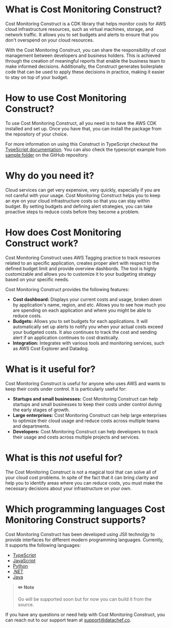 # What is Cost Monitoring Construct?

Cost Monitoring Construct is a CDK library that helps monitor costs for AWS cloud infrastructure resources, such as virtual machines, storage, and network traffic. It allows you to set budgets and alerts to ensure that you don't overspend on your cloud resources.

With the Cost Monitoring Construct, you can share the responsibility of cost management between developers and business holders. This is achieved through the creation of meaningful reports that enable the business team to make informed decisions. Additionally, the Construct generates boilerplate code that can be used to apply these decisions in practice, making it easier to stay on top of your budget.

# How to use Cost Monitoring Construct?

To use Cost Monitoring Construct, all you need is to have the AWS CDK installed and set up. Once you have that, you can install the package from the repository of your choice.

For more information on using this Construct in TypeScript checkout the [TypeScript documentation](docs/typescript.md). You can also check the typescript example from [sample folder](https://github.com/DataChefHQ/cost-monitoring-construct/tree/main/sample) on the GitHub repository.

# Why do you need it?

Cloud services can get very expensive, very quickly, especially if you are not careful with your usage. Cost Monitoring Construct helps you to keep an eye on your cloud infrastructure costs so that you can stay within budget. By setting budgets and defining alert strategies, you can take proactive steps to reduce costs before they become a problem.

# How does Cost Monitoring Construct work?

Cost Monitoring Construct uses AWS Tagging practice to track resources related to an specific application, creates proper alert with respect to the defined budget limit and provide overview dashbords. The tool is highly customizable and allows you to customize it to your budgeting strategy based on your specific needs.

Cost Monitoring Construct provides the following features:

- **Cost dashboard:** Displays your current costs and usage, broken down by application's name, region, and etc. Allows you to see how much you are spending on each application and where you might be able to reduce costs.
- **Budgets:** Allows you to set budgets for each applications. It will automatically set up alerts to notify you when your actual costs exceed your budgeted costs. It also continues to track the cost and sending alert if an application continues to cost drastically.
- **Integration:** Integrates with various tools and monitoring services, such as AWS Cost Explorer and Datadog.

# What is it useful for?

Cost Monitoring Construct is useful for anyone who uses AWS and wants to keep their costs under control. It is particularly useful for:

- **Startups and small businesses:** Cost Monitoring Construct can help startups and small businesses to keep their costs under control during the early stages of growth.
- **Large enterprises:** Cost Monitoring Construct can help large enterprises to optimize their cloud usage and reduce costs across multiple teams and departments.
- **Developers:** Cost Monitoring Construct can help developers to track their usage and costs across multiple projects and services.

# What is this _not_ useful for?

The Cost Monitoring Construct is not a magical tool that can solve all of your cloud cost problems. In spite of the fact that it can bring clarity and help you to identify areas where you can reduce costs, you must make the necessary decisions about your infrastructure on your own.

# Which programming languages Cost Monitoring Construct supports?

Cost Monitoring Construct has been developed using JSII technolgy to provide interfaces for different modern programming languages. Currently, it supports the following languages:

- [TypeScript](https://www.npmjs.com/package/cost-monitoring-construct)
- [JavaScript](https://www.npmjs.com/package/cost-monitoring-construct)
- [Python](https://pypi.org/project/cost-monitoring-construct/)
- [.NET](https://www.nuget.org/packages/DataChef.CostMonitoringConstruct)
- [Java](https://central.sonatype.com/artifact/co.datachef/costmonitoringconstruct/1.1.0/versions)

> **✏️ Note**
>
> Go will be supported soon but for now you can build it from the source.

If you have any questions or need help with Cost Monitoring Construct, you can reach out to our support team at [support@datachef.co](mailto:support@datachef.co).
